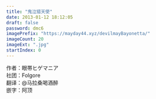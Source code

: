 ```yaml
---
title: "鬼泣猎天使"
date: 2013-01-12 18:12:05
draft: false
password: dmc6
imagePrefix: "https://mayday44.xyz/devilmayBayonetta/"  
imageCount: 20
imageExt: ".jpg" 
startIndex: 0
---
```

作者：眼帯ヒゲマニア  
社团：Folgore  
翻译：@马拉桑喝酒醉  
嵌字：阿顶    
